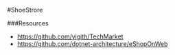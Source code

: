 #ShoeStrore

###Resources

* https://github.com/yigith/TechMarket
* https://github.com/dotnet-architecture/eShopOnWeb